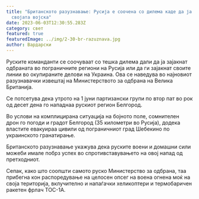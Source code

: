 ```yaml
---
title: "Британското разузнавање: Русија е соочена со дилема каде да ја распореди
  својата војска"
date: 2023-06-03T12:30:55.283Z
category: свет
featured: true
featuredImage: ../img/2-30-br-razuznava.jpg
author: Вардарски
---
```

Руските команданти се соочуваат со тешка дилема дали да ја зајакнат одбраната во пограничните региони на Русија или да ги зајакнат своите линии во окупираните делови на Украина. Ова се наведува во најновиот разузнавачки извештај на Министерството за одбрана на Велика Британија.

Се потсетува дека утрото на 1 јуни партизански групи по втор пат во рок од десет дена го нападнаа рускиот регион Белгород.

Во услови на комплицирана ситуација на бојното поле, сомнителен дрон го погоди и градот Белгород (35 километри во Русија), додека властите евакуираа цивили од пограничниот град Шебекино по украинското гранатирање.

Британското разузнавање укажува дека руските воени и домашни сили можеби имале побрз успех во спротивставувањето на овој напад од претходниот.

Сепак, како што соопшти самото руско Министерство за одбрана, таа прибегна кон распоредување на целосен опсег на воена огнена моќ на своја територија, вклучително и напаѓачки хеликоптери и термобаричен ракетен фрлач ТОС-1А.